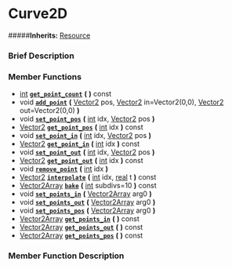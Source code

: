 #  Curve2D  
#####**Inherits:** [Resource](class_resource)

###  Brief Description  


###  Member Functions 
  * [int](class_int)  **[`get_point_count`](#get_point_count)**  **(** **)** const
  * void  **[`add_point`](#add_point)**  **(** [Vector2](class_vector2) pos, [Vector2](class_vector2) in=Vector2(0,0), [Vector2](class_vector2) out=Vector2(0,0)  **)**
  * void  **[`set_point_pos`](#set_point_pos)**  **(** [int](class_int) idx, [Vector2](class_vector2) pos  **)**
  * [Vector2](class_vector2)  **[`get_point_pos`](#get_point_pos)**  **(** [int](class_int) idx  **)** const
  * void  **[`set_point_in`](#set_point_in)**  **(** [int](class_int) idx, [Vector2](class_vector2) pos  **)**
  * [Vector2](class_vector2)  **[`get_point_in`](#get_point_in)**  **(** [int](class_int) idx  **)** const
  * void  **[`set_point_out`](#set_point_out)**  **(** [int](class_int) idx, [Vector2](class_vector2) pos  **)**
  * [Vector2](class_vector2)  **[`get_point_out`](#get_point_out)**  **(** [int](class_int) idx  **)** const
  * void  **[`remove_point`](#remove_point)**  **(** [int](class_int) idx  **)**
  * [Vector2](class_vector2)  **[`interpolate`](#interpolate)**  **(** [int](class_int) idx, [real](class_real) t  **)** const
  * [Vector2Array](class_vector2array)  **[`bake`](#bake)**  **(** [int](class_int) subdivs=10  **)** const
  * void  **[`set_points_in`](#set_points_in)**  **(** [Vector2Array](class_vector2array) arg0  **)**
  * void  **[`set_points_out`](#set_points_out)**  **(** [Vector2Array](class_vector2array) arg0  **)**
  * void  **[`set_points_pos`](#set_points_pos)**  **(** [Vector2Array](class_vector2array) arg0  **)**
  * [Vector2Array](class_vector2array)  **[`get_points_in`](#get_points_in)**  **(** **)** const
  * [Vector2Array](class_vector2array)  **[`get_points_out`](#get_points_out)**  **(** **)** const
  * [Vector2Array](class_vector2array)  **[`get_points_pos`](#get_points_pos)**  **(** **)** const

###  Member Function Description  
